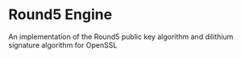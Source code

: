 # Round5 Engine
An implementation of the Round5 public key algorithm and dilithium signature algorithm for OpenSSL
